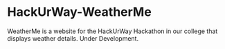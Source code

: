 # HackUrWay-WeatherMe
WeatherMe is a website for the HackUrWay Hackathon in our college that displays weather details. Under Development.
